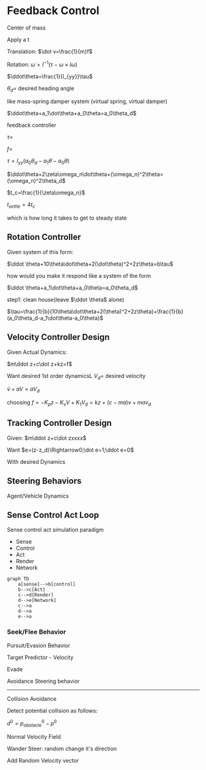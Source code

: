 # Feedback Control

Center of mass

Apply a t

Translation: $\dot v=\frac{1}{m}f$

Rotation: $\dot \omega=I^{-1}(\tau-\omega\times I\omega)$

$\ddot\theta=\frac{1}{I_{yy}}\tau$

$\theta_d=$ desired heading angle

like mass-spring damper system (virtual spring, virtual damper)

$\ddot\theta+a_1\dot\theta+a_0\theta=a_0\theta_d$

feedback controller

$\tau=$

$f=$



$\tau=I_{yy}(a_0\theta_d-a_1\dot\theta-a_0\theta)$

$\ddot\theta+2\zeta\omega_n\dot\theta+(\omega_n)^2\theta=(\omega_n)^2\theta_d$

$t_c=\frac{1}{\zeta\omega_n}$

$t_{settle}=4t_c$

which is how long it takes to get to steady state

## Rotation Controller

Given system of this form:

$\ddot \theta+10\theta\dot\theta+2(\dot\theta)^2+2z\theta=b\tau$

how would you make it respond like a system of the form

$\ddot \theta+a_1\dot\theta+a_0\theta=a_0\theta_d$

step1: clean house(leave $\ddot \theta$ alone)

$\tau=\frac{1}{b}(10\theta\dot\theta+2(\theta)^2+2z\theta)+\frac{1}{b}(a_0\theta_d-a_1\dot\theta-a_0\theta)$



## Velocity Controller Design

Given Actual Dynamics: 

$m\ddot z+c\dot z+kz=f$

Want desired 1st order dynamicsL $V_d=$ desired velocity 

$\dot v+aV=aV_d$

choosing $f=-K_pz-K_vV+K_1V_d=kz+(c-ma)v+mav_d$

## Tracking Controller Design

Given: $m\ddot z+c\dot zxxxx$

Want $e=(z-z_d)\Rightarrow0;\dot e=1;\ddot e=0$

With desired Dynamics

## Steering Behaviors

Agent/Vehicle Dynamics

## Sense Control Act Loop

Sense control act simulation paradigm

- Sense
- Control
- Act
- Render
- Network

```mermaid
graph TD
	a[sense]-->b[control]
	b-->c[Act]
	c-->d[Render]
	d-->e[Network]
	c-->a
	d-->a
	e-->a
```

### Seek/Flee Behavior

Pursuit/Evasion Behavior

Target Predictor - Velocity

Evade

Avoidance Steering behavior

---

Collision Avoidance

Detect potential collision as follows:

$d^0=p^0_{obstacle}-p^0$

Normal Velocity Field

Wander Steer: random change it's direction 

Add Random Velocity vector
